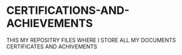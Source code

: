 # CERTIFICATIONS-AND-ACHIEVEMENTS
THIS MY REPOSITRY FILES WHERE I STORE ALL MY DOCUMENTS CERTIFICATES AND ACHIVEMENTS 
